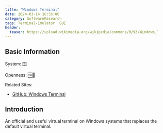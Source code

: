 ```yaml
---
title: "Windows Terminal"
date: 2024-03-14 16:56:00
category: SoftwareResearch
tags: Terminal-Emulator  GUI
header:
  teaser: https://upload.wikimedia.org/wikipedia/commons/9/93/Windows_Terminal_v1.0_1138x624.png
---
```


## Basic Information

System: 🪟

Openness: 🆓📖

Related Sites:

* [GitHub: Windows Terminal](https://github.com/microsoft/terminal)

## Introduction

An official and useful virtual terminal on Windows systems that replaces the default virtual terminal.
